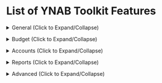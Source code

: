 <!-- THIS FILE IS GENERATED THERE IS NO NEED TO ADD YOUR FEATURE TO THIS LIST -->

# List of YNAB Toolkit Features

<details><summary>General (Click to Expand/Collapse)</summary>

## Add "Copy Transactions" to Activity Modals

Add a button to copy transactions displayed in the various Activity Modals (Budget and Reports pages).

## Adjust Account Name Height

Make the account names and their padding in the sidebar smaller allowing more accounts to fit on the screen.

## Adjust Navigation Tabs Height

Make the navigation tab names (Budget, Reports, etc) and their padding smaller allowing more content to fit on the screen.

## Adjust Scrollbars Size

Choose between smaller and cleaner scrollbars across the application.

## Budget Quick Switch

Add the list of budgets to the User Menu (click your e-mail) allowing you to switch between budgets without going to the "Open Budget" screen.

## Emphasize Accounts Needing Import

Adds an underline to account names in the sidebar that have transactions to be imported. Hovering over the account name will display the number of transactions waiting to be imported.

## Emphasize Negative Numbers

Make all round borders on all negative numbers square making them a bit more of an eyesore so you want to get rid of them!

## Emphasize Uncleared Accounts

Add a small indicator next to account balances on the sidebar to indicate not all transactions are cleared.

## Hide Account Balances

Allows you to hide account type totals and/or account balances.

## Hide Blue Help (?) Button

Hide the blue help (?) button in the bottom right corner of the screen. The button can then be toggled using the button added to the User Menu (click your e-mail).

## Hide Closed Accounts

Hide closed accounts from the sidebar. They can then be toggled using the button added to the User Menu (click your e-mail).

## Hide Edit Account Button

Hide the "Edit Account" icon on account rows in the sidebar to avoid misclicks. You can still edit an account by right-clicking the account name.

## Hide Referral Banner

Hides the "Share YNAB, Get YNAB free" banner.

## Modify Currency Colors

Add an option in YNAB's Display Menu to customize the default green/orange/red color scheme to whatever you wish.

## Modify Interface Font

Select a font from the Google Fonts library or choose to use your system font.

## POS-style Currency Entry

Allow entry of currency values without decimal separators (as done in real-life on POS terminals). For example, entering a figure of "500" will expand to "5.00". Values containing decimal separators will be left unmodified (e.g. "50.00" will stay "50.00"). As a shorthand, values ending with "-" will be expanded to full monetary unit (e.g. "50-" will result in "50.00"). Math operations are supported as well (e.g. "50\*5" becomes "2.50").

## Printing Improvements

Changes print styles so budget and account sections can be easily printed. Due to the number of columns, the account section should be printed using landscape orientation.

## Privacy Mode

Obscure dollar amounts everywhere until hovered. In toggle mode, a lock icon will appear in the lower left corner of YNAB. Click to enable or disable privacy mode.</details>

<details><summary>Budget (Click to Expand/Collapse)</summary>

## Add Category Filter

Add a textbox to the budget page allowing you to filter categories.

## Add Date of Money Tooltip

Hovering "Age of Money" will display the date of the income.
For example, on 11th January with Age of Money = 10, Date of Money would be 1st January.

## Add Days of Buffering

Add a calculation which shows how long your money would likely last if you never earned another cent based on your average spending from a chosen date range. We know that no month is 'average' but this should give you some idea of how much of a buffer you have. The actual calculation is the sum of all your budget accounts divided by the average daily outflow in the time range. Optionally, you can exclude negative credit card balances for better accuracy when carrying credit card debt.

## Add Days of Buffering - Exclude Credit Cards

Option to exclude credit cards from the days of buffering calculation, this will usually eliminate negative calculations for Days of Buffering but it should be noted that this will also inflate you "Days of Buffering" as far as the actual calculation goes.

## Add Goal Indicator

Add an indicator to subcategories with goals. Types: (M)onthly goal, target by (D)ate goal, (T)arget without date, (S)pending goals, and (U)pcoming transactions.

## Add Master Category Toggle

Add a toggle to the budget table header to expand/collapse all categories at once. You can also enable "Solo Mode" by right clicking the toggle which will ensure only one category is expanded at a time.

## Add Monthly Goals Overview

Add a 'Monthly Goals Overview' section to the budget inspector, which displays info about monthly funding goals.

## Add Pacing

Add a column for "pacing" which shows you how much money you have left in your budget proportionate to how much time is left in the month.

## Add Quick Budget Confirmation

Pop up a confirmation prompt when using a quick budget option to prevent mistakingly altering your budget.

## Add Total Monthly Goals

Add a 'Total Monthly Goals' section to the budget inspector, which displays the total amount of monthly funding goals.

## Adjust Budget Row Height

Make the height of budget category rows smaller allowing more categories to fit on the screen.

## Adjust Category Activity Popup Size

Makes the screen that pops up when you click on activity from a budget category wider so you can see more details of the transactions listed.

## Adjust Category Dropdown Size

The Categories Dropdown that shows in the move money modal is quite small. Show more categories if the page real estate allows for it.

## Adjust Monthly Notes Popup Size

Makes the screen that pops up when you click on 'Enter a note...' below the month name wider so you can add more text.

## Budget Rows Progress Bars

Add progress bars and a vertical bar that shows how far you are through the month to category rows.

## Colored Master Category Row

Adds Color to Master Category Row.

## Colored Master Category Row - Dark Theme Color

The color which will be used for the Dark YNAB Theme. The default is #636366.

## Colored Master Category Row - Default/Classic Theme Color

The color which will be used for the Default and Classic YNAB Themes. The default is #d1d1d6.

## Credit Card Emoji

Adds a credit card emoji 💳 to the "Credit Card Payments" category.

## Display Target Goal and Emphasize Overbudget

Adds a "Goal" column which displays the target goal amount for every category with a goal. Optionally emphasize the amount as red if you've budgeted beyond your goal or green if you've met/exceeded your goal.

## Emphasize Available to Assign

Changes the "Ready to Assign" background color to yellow if there is unallocated money left to be budgeted.

## Emphasize Current Month

Change the month background color to better distinguish you're looking at the current month.

## Emphasize Underfunded Goals

Change the default orange goal underfunded warning to blue to better differentiate it from credit card overspending.

## Emphasize Unmet Target Balances

Add warning emphasis to categories with Target Balances that have not yet been met.

## Enable Markdown in Notes

Adds Markdown parsing to notes, allowing support for links, bullet points, and other formatting tools. Learn how to use Markdown [here](https://www.markdownguide.org/cheat-sheet).

## Hide Age of Money

Hides "Age of Money" in the budget header. YNAB will continue to run its Age of Money calculations, so the data will always be up to date if you decide to show it again.

## Hide Negative/Zero Categories When Covering Overspending

Removes categories which have a zero or negative balance from the "Cover Overspending" menu since they don't have any way of helping.

## Highlight Budget Rows On Hover

Shows a light gray background on category rows when hovered over.

## Highlight all Negative Category Balances Red

Ensure all negative balances are highlighted red instead of yellow, even with credit card spending.

## Live on Last Month's Income

Add a section the budget inspector showing your variance between last month's income and this month's assigned budget for users who still live by the old Rule #4.

## Paid in Full Credit Card Assist

Highlights credit card category balances with a yellow warning if the balance of the category does not match the account balance. Adds a button to the Inspector to rectify the difference.

## Show Available After Savings

Shows "Available After Savings" in the budget breakdown. This allows you to see how much you have available if you exclude your savings. Any categories under a category group that includes "Savings" in its name will be taken into account. You can also add "Savings" anywhere in the name of a category to mark it.

## Show Total Overspent

Adds "Overspending" to the budget inspector, which displays the total overspending from selected categories.

## Show Upcoming Transaction Total

Add the total of upcoming transactions alongside activity for each category.

## Stealing From Future Warning

Adds a red button next to "Ready to Assign" when you've gone negative at some point in you budget's future.

## Striped Budget Rows

Shows a light gray background on alternating category rows.

## Subtract Upcoming Transactions from Available Balance

Subtracts upcoming transactions from the available balance for each category. In other words, treat upcoming transactions as if the money has already been spent. Also shows "Available After Upcoming Transactions" in the budget breakdown.

Additionally, this feature totals the amounts in the "Payment" column of your CC category group and subtracts that from the "Available After Upcoming Transactions" in the budget breakdown. This allows you to see how much you have available if you exclude the money "reserved" in your Credit Card Payments category group. You can turn this part of the feature off by selecting "Don't Include CC Payments".

If the "Show Available After Savings" feature is enabled, the "Available After Savings" amount is used as the starting point for the budget breakdown calculations.

## Unhighlight all Positive Category Balances

Removes the highlight colour from positive (or zero) category balances and colours positive balances green instead.</details>

<details><summary>Accounts (Click to Expand/Collapse)</summary>

## Add "Auto Distribute" Button To Split Transactions

Distrubutes the remaining total of a split transaction proportionally to all other splits which contain an amount.

## Add "Check Number" Column

Adds a check number column to your account view. YNAB currently has a way to save check numbers but does not officially support it. There are no guarantees that YNAB will continue to store this value. For that reason, it is still recommended that you store check numbers in the memo field

## Add "Clear Selection" Button

Add an option to the "Edit Transaction(s)" menu to "Clear Selection" clearing all selected transactions.

## Add "Scheduled" and "Reconciled" Toggle Buttons

Add buttons to quickly show/hide either scheduled or reconciled transactions with one click.

## Add "Toggle Memo" Option

Add an option to toggle the memo column under the account page's "View" menu

## Add "Toggle Splits" Button

Add a button to expand/collapse all splits for the current account register.

## Add Scrollbars to Edit Menu

Resize the edit menu to fit on the screen and add scrollbars.

## Adjust Transaction Row Height

Make the height of transaction rows smaller allowing more transactions to fit on the screen.

## Automatically Add Next Split

Automatically add a new split row when tabbing past the last split's "Inflow" input.

## Automatically Enable Running Balance

Enables YNAB's native "Running Balance" by default for each account register.

## Automatically Fill Split Transaction Amount

Automatically fill each additional split transaction row with the current remaining amount.

## Automatically Fill Split Transaction Payee

Automatically fill each additional split transaction row with the current previous payee.

## Automatically Mark Transaction as Cleared

Automatically mark transaction as cleared when you enter it manually.

## Bottom Notification Bar

Move the notification bar to the bottom as an overlay preventing transactions from "jumping around."

## Bulk Edit Memos

Add an option to the "Edit Transaction(s)" menu to "Edit Memo(s)" for all selected transactions.

## Bulk Edit Payees

Add an option to the "Edit Transaction(s)" menu to "Manage Payee(s)" for all selected transactions.

## Calculate Internal Rate of Return

Calculate Internal Rate of Return for Tracking Accounts. Set Tracking Account contributions to this color to calculate IRR

## Confirm Transaction Edit Cancellation

Display a confirmation prompt when transaction cancelling a transaction edit by pressing "Enter" guarding against accidentely discarding complex split transactions.

## Custom Flag Names

Add functionality to provide custom flag names in the "Add Flag" menu. A tooltip will also be added to all flags on hover. _**Note**: Custom flag names are stored locally in the browser and will **not** be carried over to other browsers/computers. Custom flag names will be lost if browser data is cleared though the flag colors themselves will remain on the transactions._

## Deselect Transactions on Save

Deselect all transactions after a transaction is saved.

## Edit Transaction on Right Click

Right clicking on a transaction will show the contextual menu, allowing easy access to the Edit Transaction(s) menu.

## Emphasize Inflows

Make values in the inflow column green.

## Emphasize Outflows

Make values in the outflow column red and put them in parenthesis.

## Emphasize Reconciled Transactions

Add emphasis to reconciled transaction rows to better distinguish them from "active" transactions.

## Enable Markdown in Memos

Enables Markdown parsing for memos, allowing support for links and other formatting. Learn how to use Markdown [here](https://www.markdownguide.org/cheat-sheet).

## Enlarge Small Icons

Makes the uncleared, cleared and reconciled icons slightly larger and easier to click.

## Keyboard Shortcut: Approve Transaction [A] or [Enter]

Approve scheduled or linked transactions by pressing 'A' or 'Enter' on your keyboard selecting any number of transactions. Alternately, approve single scheduled or linked transactions by right clicking on the blue 'i' or link icon.

## Keyboard Shortcut: Clear Transaction [CTRL + Enter]

Clear a new or edited transaction by pressing CTRL+Enter (CMD on Mac) while it's selected.

## Modify First Day of the Week

Adjust the first day of the week in the calendar to whichever day you chose when editing or adding a transaction.

## Override Memo Enter Behavior

Change the default action of pressing "Enter" while in a transaction's memo field from saving the transaction to moving to the next field.

## Reconciliation Assistance

Provides a tool to help find uncleared transactions which add up to the provided reconciliation amount during the normal reconciliation flow.

## Save Transaction on Enter

Change the default action of pressing "Enter" to save a transaction rather than "Save and add another".

## Show Available Category Balance on Hover

Add a tooltip showing the total available balance for a transaction's category after breifly hovering the transaction category.

## Show Reconcile Confetti

Add a fun confetti animation when marking an account as reconciled to mark your tremendous achievement.

## Show Reconciled Balance

Show the current reconciled balance excluding cleared and non-reconciled transactions

## Spare Change

Shows the total of "spare change" you would accumulate for the set of selected if you were to pay in whole dollars.

## Striped Transaction Rows

Alternate backgrounds on every other transaction row. Set your own background color or use the default below.

## Striped Transaction Rows - Dark Theme Color

The color which will be used for the Dark YNAB Theme. The default is #1e1e1f.

## Striped Transaction Rows - Default/Classic Theme Color

The color which will be used for the Default and Classic YNAB Themes. The default is #fafafa.

## Swap Flag/Cleared Columns

Place the Cleared column on the left and the Flagged column on the right sides of an account screen.</details>

<details><summary>Reports (Click to Expand/Collapse)</summary>

## Compact Income vs. Expense

Modifies styling of the Income vs. Expense report so it doesn't use too much white space on the page.

## Hide Zero Cells

If a cell is zero in the Income v. Expense report, replace it with an empty cell so it is easier to focus on non-zero cells. "Total" rows are not modified.

## Highlight Income vs Expense Row on Hover

Provides a highlight over the currently hovered row on the native YNAB Income vs Expense report.</details>

<details><summary>Advanced (Click to Expand/Collapse)</summary>

## Disable Toolkit for YNAB

Turn all features on and off with a single switch.</details>
